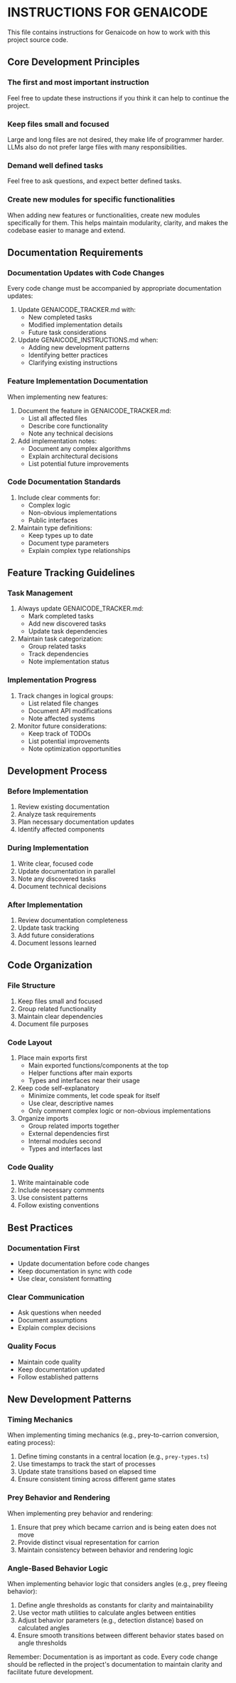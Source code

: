 # INSTRUCTIONS FOR GENAICODE

This file contains instructions for Genaicode on how to work with this project source code.

## Core Development Principles

### The first and most important instruction
Feel free to update these instructions if you think it can help to continue the project.

### Keep files small and focused
Large and long files are not desired, they make life of programmer harder. LLMs also do not prefer large files with many responsibilities.

### Demand well defined tasks
Feel free to ask questions, and expect better defined tasks.

### Create new modules for specific functionalities
When adding new features or functionalities, create new modules specifically for them. This helps maintain modularity, clarity, and makes the codebase easier to manage and extend.

## Documentation Requirements

### Documentation Updates with Code Changes
Every code change must be accompanied by appropriate documentation updates:
1. Update GENAICODE_TRACKER.md with:
   - New completed tasks
   - Modified implementation details
   - Future task considerations
2. Update GENAICODE_INSTRUCTIONS.md when:
   - Adding new development patterns
   - Identifying better practices
   - Clarifying existing instructions

### Feature Implementation Documentation
When implementing new features:
1. Document the feature in GENAICODE_TRACKER.md:
   - List all affected files
   - Describe core functionality
   - Note any technical decisions
2. Add implementation notes:
   - Document any complex algorithms
   - Explain architectural decisions
   - List potential future improvements

### Code Documentation Standards
1. Include clear comments for:
   - Complex logic
   - Non-obvious implementations
   - Public interfaces
2. Maintain type definitions:
   - Keep types up to date
   - Document type parameters
   - Explain complex type relationships

## Feature Tracking Guidelines

### Task Management
1. Always update GENAICODE_TRACKER.md:
   - Mark completed tasks
   - Add new discovered tasks
   - Update task dependencies
2. Maintain task categorization:
   - Group related tasks
   - Track dependencies
   - Note implementation status

### Implementation Progress
1. Track changes in logical groups:
   - List related file changes
   - Document API modifications
   - Note affected systems
2. Monitor future considerations:
   - Keep track of TODOs
   - List potential improvements
   - Note optimization opportunities

## Development Process

### Before Implementation
1. Review existing documentation
2. Analyze task requirements
3. Plan necessary documentation updates
4. Identify affected components

### During Implementation
1. Write clear, focused code
2. Update documentation in parallel
3. Note any discovered tasks
4. Document technical decisions

### After Implementation
1. Review documentation completeness
2. Update task tracking
3. Add future considerations
4. Document lessons learned

## Code Organization

### File Structure
1. Keep files small and focused
2. Group related functionality
3. Maintain clear dependencies
4. Document file purposes

### Code Layout
1. Place main exports first
   - Main exported functions/components at the top
   - Helper functions after main exports
   - Types and interfaces near their usage
2. Keep code self-explanatory
   - Minimize comments, let code speak for itself
   - Use clear, descriptive names
   - Only comment complex logic or non-obvious implementations
3. Organize imports
   - Group related imports together
   - External dependencies first
   - Internal modules second
   - Types and interfaces last

### Code Quality
1. Write maintainable code
2. Include necessary comments
3. Use consistent patterns
4. Follow existing conventions

## Best Practices

### Documentation First
- Update documentation before code changes
- Keep documentation in sync with code
- Use clear, consistent formatting

### Clear Communication
- Ask questions when needed
- Document assumptions
- Explain complex decisions

### Quality Focus
- Maintain code quality
- Keep documentation updated
- Follow established patterns

## New Development Patterns

### Timing Mechanics
When implementing timing mechanics (e.g., prey-to-carrion conversion, eating process):
1. Define timing constants in a central location (e.g., `prey-types.ts`)
2. Use timestamps to track the start of processes
3. Update state transitions based on elapsed time
4. Ensure consistent timing across different game states

### Prey Behavior and Rendering
When implementing prey behavior and rendering:
1. Ensure that prey which became carrion and is being eaten does not move
2. Provide distinct visual representation for carrion
3. Maintain consistency between behavior and rendering logic

### Angle-Based Behavior Logic
When implementing behavior logic that considers angles (e.g., prey fleeing behavior):
1. Define angle thresholds as constants for clarity and maintainability
2. Use vector math utilities to calculate angles between entities
3. Adjust behavior parameters (e.g., detection distance) based on calculated angles
4. Ensure smooth transitions between different behavior states based on angle thresholds

Remember: Documentation is as important as code. Every code change should be reflected in the project's documentation to maintain clarity and facilitate future development.